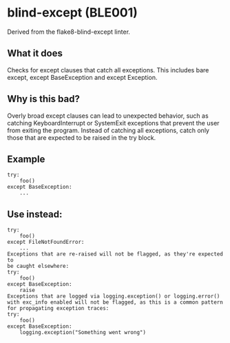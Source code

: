 # blind-except (BLE001)
Derived from the flake8-blind-except linter.
## What it does
Checks for except clauses that catch all exceptions. This includes
bare except, except BaseException and except Exception.
## Why is this bad?
Overly broad except clauses can lead to unexpected behavior, such as
catching KeyboardInterrupt or SystemExit exceptions that prevent the
user from exiting the program.
Instead of catching all exceptions, catch only those that are expected to
be raised in the try block.
## Example
```
try:
    foo()
except BaseException:
    ...
```
## Use instead:
```
try:
    foo()
except FileNotFoundError:
    ...
Exceptions that are re-raised will not be flagged, as they're expected to
be caught elsewhere:
try:
    foo()
except BaseException:
    raise
Exceptions that are logged via logging.exception() or logging.error()
with exc_info enabled will not be flagged, as this is a common pattern
for propagating exception traces:
try:
    foo()
except BaseException:
    logging.exception("Something went wrong")
```